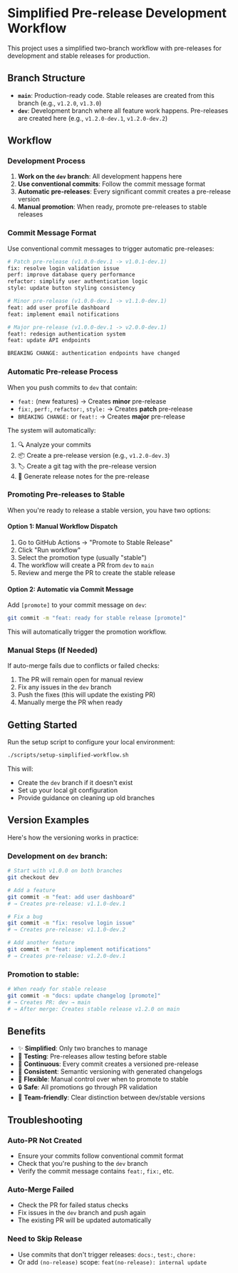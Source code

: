 # Simplified Pre-release Development Workflow

This project uses a simplified two-branch workflow with pre-releases for development and stable releases for production.

## Branch Structure

- **`main`**: Production-ready code. Stable releases are created from this branch (e.g., `v1.2.0`, `v1.3.0`)
- **`dev`**: Development branch where all feature work happens. Pre-releases are created here (e.g., `v1.2.0-dev.1`, `v1.2.0-dev.2`)

## Workflow

### Development Process

1. **Work on the `dev` branch**: All development happens here
2. **Use conventional commits**: Follow the commit message format  
3. **Automatic pre-releases**: Every significant commit creates a pre-release version
4. **Manual promotion**: When ready, promote pre-releases to stable releases

### Commit Message Format

Use conventional commit messages to trigger automatic pre-releases:

```bash
# Patch pre-release (v1.0.0-dev.1 -> v1.0.1-dev.1)
fix: resolve login validation issue
perf: improve database query performance
refactor: simplify user authentication logic
style: update button styling consistency

# Minor pre-release (v1.0.0-dev.1 -> v1.1.0-dev.1)  
feat: add user profile dashboard
feat: implement email notifications

# Major pre-release (v1.0.0-dev.1 -> v2.0.0-dev.1)
feat!: redesign authentication system
feat: update API endpoints

BREAKING CHANGE: authentication endpoints have changed
```

### Automatic Pre-release Process

When you push commits to `dev` that contain:
- `feat:` (new features) → Creates **minor** pre-release
- `fix:`, `perf:`, `refactor:`, `style:` → Creates **patch** pre-release  
- `BREAKING CHANGE:` or `feat!:` → Creates **major** pre-release

The system will automatically:
1. 🔍 Analyze your commits
2. 📦 Create a pre-release version (e.g., `v1.2.0-dev.3`)
3. 🏷️ Create a git tag with the pre-release version
4. 📝 Generate release notes for the pre-release

### Promoting Pre-releases to Stable

When you're ready to release a stable version, you have two options:

#### Option 1: Manual Workflow Dispatch
1. Go to GitHub Actions → "Promote to Stable Release" 
2. Click "Run workflow"
3. Select the promotion type (usually "stable")
4. The workflow will create a PR from `dev` to `main`
5. Review and merge the PR to create the stable release

#### Option 2: Automatic via Commit Message
Add `[promote]` to your commit message on `dev`:
```bash
git commit -m "feat: ready for stable release [promote]"
```
This will automatically trigger the promotion workflow.

### Manual Steps (If Needed)

If auto-merge fails due to conflicts or failed checks:
1. The PR will remain open for manual review
2. Fix any issues in the `dev` branch  
3. Push the fixes (this will update the existing PR)
4. Manually merge the PR when ready

## Getting Started

Run the setup script to configure your local environment:

```bash
./scripts/setup-simplified-workflow.sh
```

This will:
- Create the `dev` branch if it doesn't exist
- Set up your local git configuration
- Provide guidance on cleaning up old branches

## Version Examples

Here's how the versioning works in practice:

### Development on `dev` branch:
```bash
# Start with v1.0.0 on both branches
git checkout dev

# Add a feature
git commit -m "feat: add user dashboard"
# → Creates pre-release: v1.1.0-dev.1

# Fix a bug  
git commit -m "fix: resolve login issue"
# → Creates pre-release: v1.1.0-dev.2

# Add another feature
git commit -m "feat: implement notifications"  
# → Creates pre-release: v1.2.0-dev.1
```

### Promotion to stable:
```bash
# When ready for stable release
git commit -m "docs: update changelog [promote]"
# → Creates PR: dev → main
# → After merge: Creates stable release v1.2.0 on main
```

## Benefits

- ✨ **Simplified**: Only two branches to manage
- 🧪 **Testing**: Pre-releases allow testing before stable 
- 🔄 **Continuous**: Every commit creates a versioned pre-release
- 📝 **Consistent**: Semantic versioning with generated changelogs
- 🚀 **Flexible**: Manual control over when to promote to stable
- 🔒 **Safe**: All promotions go through PR validation
- 👥 **Team-friendly**: Clear distinction between dev/stable versions

## Troubleshooting

### Auto-PR Not Created
- Ensure your commits follow conventional commit format
- Check that you're pushing to the `dev` branch
- Verify the commit message contains `feat:`, `fix:`, etc.

### Auto-Merge Failed
- Check the PR for failed status checks
- Fix issues in the `dev` branch and push again
- The existing PR will be updated automatically

### Need to Skip Release
- Use commits that don't trigger releases: `docs:`, `test:`, `chore:`
- Or add `(no-release)` scope: `feat(no-release): internal update`
